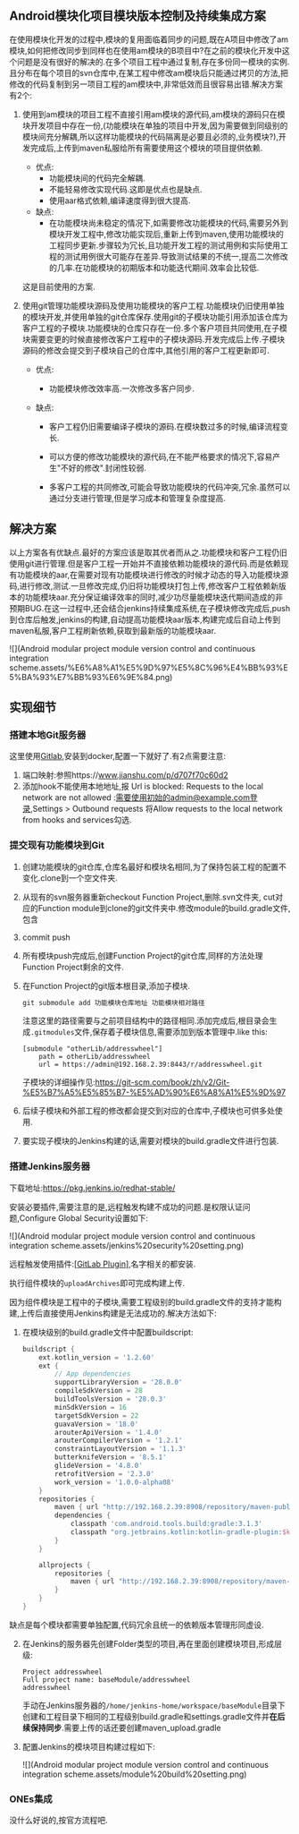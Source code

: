 ## Android模块化项目模块版本控制及持续集成方案

在使用模块化开发的过程中,模块的复用面临着同步的问题,既在A项目中修改了am模块,如何把修改同步到同样也在使用am模块的B项目中?在之前的模块化开发中这个问题是没有很好的解决的.在多个项目工程中通过复制,存在多份同一模块的实例.且分布在每个项目的svn仓库中,在某工程中修改am模块后只能通过拷贝的方法,把修改的代码复制到另一项目工程的am模块中,非常低效而且很容易出错.解决方案有2个:

1.  使用到am模块的项目工程不直接引用am模块的源代码,am模块的源码只在模块开发项目中存在一份,(功能模块在单独的项目中开发,因为需要做到同级别的模块间充分解耦,所以这样功能模块的代码隔离是必要且必须的,业务模块?),开发完成后,上传到maven私服给所有需要使用这个模块的项目提供依赖.

    -   优点:
        -   功能模块间的代码完全解耦.
        -   不能轻易修改实现代码.这即是优点也是缺点.
        -   使用aar格式依赖,编译速度得到很大提高.
    -   缺点:
        -   在功能模块尚未稳定的情况下,如需要修改功能模块的代码,需要另外到模块开发工程中,修改功能实现后,重新上传到maven,使用功能模块的工程同步更新.步骤较为冗长,且功能开发工程的测试用例和实际使用工程的测试用例很大可能存在差异.导致测试结果的不统一,提高二次修改的几率.在功能模块的初期版本和功能迭代期间.效率会比较低.

    这是目前使用的方案.

2.  使用git管理功能模块源码及使用功能模块的客户工程.功能模块仍旧使用单独的模块开发,并使用单独的git仓库保存.使用git的子模块功能引用添加该仓库为客户工程的子模块.功能模块的仓库只存在一份.多个客户项目共同使用,在子模块需要变更的时候直接修改客户工程中的子模块源码.开发完成后上传.子模块源码的修改会提交到子模块自己的仓库中,其他引用的客户工程更新即可.

    -   优点:

        -   功能模块修改效率高.一次修改多客户同步.

    -   缺点:

        -   客户工程仍旧需要编译子模块的源码.在模块数过多的时候,编译流程变长.

        -   可以方便的修改功能模块的源代码,在不能严格要求的情况下,容易产生"不好的修改".封闭性较弱.

        -   多客户工程的共同修改,可能会导致功能模块的代码冲突,冗余.虽然可以通过分支进行管理,但是学习成本和管理复杂度提高.


## 解决方案

以上方案各有优缺点.最好的方案应该是取其优者而从之.功能模块和客户工程仍旧使用git进行管理.但是客户工程一开始并不直接依赖功能模块的源代码.而是依赖现有功能模块的aar,在需要对现有功能模块进行修改的时候才动态的导入功能模块源码,进行修改,测试.一旦修改完成,仍旧将功能模块打包上传,修改客户工程依赖新版本的功能模块aar.充分保证编译效率的同时,减少功尽量能模块迭代期间造成的非预期BUG.在这一过程中,还会结合jenkins持续集成系统,在子模块修改完成后,push到仓库后触发,jenkins的构建,自动提高功能模块aar版本,构建完成后自动上传到maven私服,客户工程刷新依赖,获取到最新版的功能模块aar.

![](Android modular project module version control and continuous integration scheme.assets/%E6%A8%A1%E5%9D%97%E5%8C%96%E4%BB%93%E5%BA%93%E7%BB%93%E6%9E%84.png)

## 实现细节

### 搭建本地Git服务器

这里使用[Gitlab](https://about.gitlab.com/install/),安装到docker,配置一下就好了.有2点需要注意:

1.  端口映射:参照https://www.jianshu.com/p/d707f70c60d2
2.  添加hook不能使用本地地址,报 Url is blocked: Requests to the local network are not allowed :需要使用初始的admin@example.com登录,Settings > Outbound requests 将Allow requests to the local network from hooks and services勾选.

### 提交现有功能模块到Git

1.  创建功能模块的git仓库,仓库名最好和模块名相同,为了保持包装工程的配置不变化.clone到一个空文件夹.

2.  从现有的svn服务器重新checkout Function Project,删除.svn文件夹, cut对应的Function module到clone的git文件夹中.修改module的build.gradle文件,包含

3.  commit push

4.  所有模块push完成后,创建Function Project的git仓库,同样的方法处理Function Project剩余的文件.

5.  在Function Project的git版本根目录,添加子模块.

    ```powershell
    git submodule add 功能模块仓库地址 功能模块相对路径
    ```

    注意这里的路径需要与之前项目结构中的路径相同.添加完成后,根目录会生成`.gitmodules`文件,保存着子模块信息,需要添加到版本管理中.like this:

    ```shell
    [submodule "otherLib/addresswheel"]
    	path = otherLib/addresswheel
    	url = https://admin@192.168.2.39:8443/r/addresswheel.git
    ```

    子模块的详细操作见:https://git-scm.com/book/zh/v2/Git-%E5%B7%A5%E5%85%B7-%E5%AD%90%E6%A8%A1%E5%9D%97

6.  后续子模块和外部工程的修改都会提交到对应的仓库中,子模块也可供多处使用.

7.  要实现子模块的Jenkins构建的话,需要对模块的build.gradle文件进行包装.

### 搭建Jenkins服务器

下载地址:https://pkg.jenkins.io/redhat-stable/

安装必要插件,需要注意的是,远程触发构建不成功的问题.是权限认证问题,Configure Global Security设置如下:

![](Android modular project module version control and continuous integration scheme.assets/jenkins%20security%20setting.png)

远程触发使用插件:[[GitLab Plugin](https://wiki.jenkins.io/display/JENKINS/GitLab+Plugin)],名字相关的都安装.

执行组件模块的`uploadArchives`即可完成构建上传.

因为组件模块是工程中的子模块,需要工程级别的build.gradle文件的支持才能构建,上传后直接使用Jenkins构建是无法成功的.解决方法如下:

1.  在模块级别的build.gradle文件中配置buildscript:

    ```groovy
    buildscript {
        ext.kotlin_version = '1.2.60'
        ext {
            // App dependencies
            supportLibraryVersion = '28.0.0'
            compileSdkVersion = 28
            buildToolsVersion = '28.0.3'
            minSdkVersion = 16
            targetSdkVersion = 22
            guavaVersion = '18.0'
            arouterApiVersion = '1.4.0'
            arouterCompilerVersion = '1.2.1'
            constraintLayoutVersion = '1.1.3'
            butterknifeVersion = '8.5.1'
            glideVersion = '4.8.0'
            retrofitVersion = '2.3.0'
            work_version = '1.0.0-alpha08'
        }
        repositories {
            maven { url "http://192.168.2.39:8908/repository/maven-public/" }
            dependencies {
                classpath 'com.android.tools.build:gradle:3.1.3'
                classpath "org.jetbrains.kotlin:kotlin-gradle-plugin:$kotlin_version"
            }
        }
    
        allprojects {
            repositories {
                maven { url "http://192.168.2.39:8908/repository/maven-public/" }
            }
        }
    }
    ```

​      缺点是每个模块都需要单独配置,代码冗余且统一的依赖版本管理形同虚设.

2.  在Jenkins的服务器先创建Folder类型的项目,再在里面创建模块项目,形成层级:

    ```
    Project addresswheel
    Full project name: baseModule/addresswheel
    addresswheel
    ```
    手动在Jenkins服务器的`/home/jenkins-home/workspace/baseModule`目录下创建和工程目录下相同的工程级别build.gradle和settings.gradle文件并**在后续保持同步**.需要上传的话还要创建maven_upload.gradle

3.  配置Jenkins的模块项目构建过程如下:

    ![](Android modular project module version control and continuous integration scheme.assets/module%20build%20setting.png)

### ONEs集成

没什么好说的,按官方流程吧.